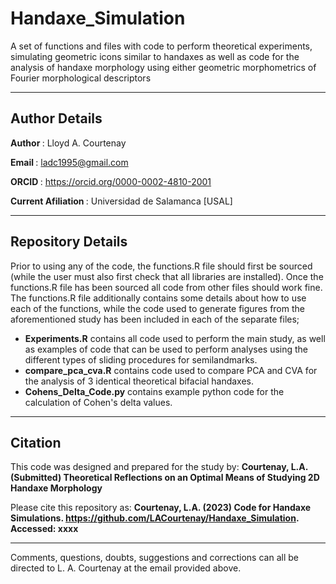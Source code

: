 # Handaxe_Simulation
A set of functions and files with code to perform theoretical experiments, simulating geometric icons similar to handaxes as well as code for the analysis 
of handaxe morphology using either geometric morphometrics of Fourier morphological descriptors

-----------------------------------------------------------------------------------------------------------------

## <b> Author Details </b>

<b> Author </b>: Lloyd A. Courtenay

<b> Email </b>: ladc1995@gmail.com

<b> ORCID </b>: https://orcid.org/0000-0002-4810-2001

<b> Current Afiliation </b>: Universidad de Salamanca [USAL]

---------------------------------------------------------------------------------------------------

## <b> Repository Details </b>

Prior to using any of the code, the functions.R file should first be sourced (while the user must also first check that all libraries are installed). Once the functions.R file has been sourced all code from other files should work fine. The functions.R file additionally contains some details about how to use each of the functions, while the code used to generate figures from the aforementioned study has been included in each of the separate files;

* <b>Experiments.R</b> contains all code used to perform the main study, as well as examples of code that can be used to perform analyses
using the different types of sliding procedures for semilandmarks.
* <b>compare_pca_cva.R</b> contains code used to compare PCA and CVA for the analysis of 3 identical theoretical bifacial handaxes.
* <b>Cohens_Delta_Code.py</b> contains example python code for the calculation of Cohen's delta values.

---------------------------------------------------------------------------------------------------

## <b> Citation </b>

This code was designed and prepared for the study by:
<b> Courtenay, L.A. (Submitted)
Theoretical Reflections on an Optimal Means of Studying 2D Handaxe Morphology </b>

Please cite this repository as: <b>Courtenay, L.A. (2023) Code for Handaxe Simulations. https://github.com/LACourtenay/Handaxe_Simulation. Accessed: xxxx</b>

---------------------------------------------------------------------------------------------------

Comments, questions, doubts, suggestions and corrections can all be directed to L. A. Courtenay at the email provided above.